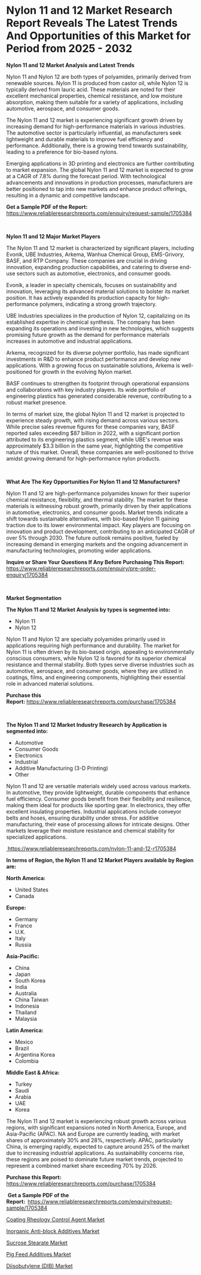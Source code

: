 <p><h1>Nylon 11 and 12 Market Research Report Reveals The Latest Trends And Opportunities of this Market for Period from 2025 - 2032</h1></p><p><strong>Nylon 11 and 12 Market Analysis and Latest Trends</strong></p>
<p><p>Nylon 11 and Nylon 12 are both types of polyamides, primarily derived from renewable sources. Nylon 11 is produced from castor oil, while Nylon 12 is typically derived from lauric acid. These materials are noted for their excellent mechanical properties, chemical resistance, and low moisture absorption, making them suitable for a variety of applications, including automotive, aerospace, and consumer goods.</p><p>The Nylon 11 and 12 market is experiencing significant growth driven by increasing demand for high-performance materials in various industries. The automotive sector is particularly influential, as manufacturers seek lightweight and durable materials to improve fuel efficiency and performance. Additionally, there is a growing trend towards sustainability, leading to a preference for bio-based nylons. </p><p>Emerging applications in 3D printing and electronics are further contributing to market expansion. The global Nylon 11 and 12 market is expected to grow at a CAGR of 7.8% during the forecast period. With technological advancements and innovations in production processes, manufacturers are better positioned to tap into new markets and enhance product offerings, resulting in a dynamic and competitive landscape.</p></p>
<p><strong>Get a Sample PDF of the Report:&nbsp;</strong> <a href="https://www.reliableresearchreports.com/enquiry/request-sample/1705384?utm_campaign=36&utm_medium=2&utm_source=Github&utm_content=ia&utm_term=09012025&utm_id=nylon-11-and-12">https://www.reliableresearchreports.com/enquiry/request-sample/1705384</a></p>
<p>&nbsp;</p>
<p><strong>Nylon 11 and 12 Major Market Players</strong></p>
<p><p>The Nylon 11 and 12 market is characterized by significant players, including Evonik, UBE Industries, Arkema, Wanhua Chemical Group, EMS-Grivory, BASF, and RTP Company. These companies are crucial in driving innovation, expanding production capabilities, and catering to diverse end-use sectors such as automotive, electronics, and consumer goods.</p><p>Evonik, a leader in specialty chemicals, focuses on sustainability and innovation, leveraging its advanced material solutions to bolster its market position. It has actively expanded its production capacity for high-performance polymers, indicating a strong growth trajectory.</p><p>UBE Industries specializes in the production of Nylon 12, capitalizing on its established expertise in chemical synthesis. The company has been expanding its operations and investing in new technologies, which suggests promising future growth as the demand for performance materials increases in automotive and industrial applications.</p><p>Arkema, recognized for its diverse polymer portfolio, has made significant investments in R&D to enhance product performance and develop new applications. With a growing focus on sustainable solutions, Arkema is well-positioned for growth in the evolving Nylon market.</p><p>BASF continues to strengthen its footprint through operational expansions and collaborations with key industry players. Its wide portfolio of engineering plastics has generated considerable revenue, contributing to a robust market presence.</p><p>In terms of market size, the global Nylon 11 and 12 market is projected to experience steady growth, with rising demand across various sectors. While precise sales revenue figures for these companies vary, BASF reported sales exceeding $87 billion in 2022, with a significant portion attributed to its engineering plastics segment, while UBE's revenue was approximately $3.3 billion in the same year, highlighting the competitive nature of this market. Overall, these companies are well-positioned to thrive amidst growing demand for high-performance nylon products.</p></p>
<p>&nbsp;</p>
<p><strong>What Are The Key Opportunities For Nylon 11 and 12 Manufacturers?</strong></p>
<p><p>Nylon 11 and 12 are high-performance polyamides known for their superior chemical resistance, flexibility, and thermal stability. The market for these materials is witnessing robust growth, primarily driven by their applications in automotive, electronics, and consumer goods. Market trends indicate a shift towards sustainable alternatives, with bio-based Nylon 11 gaining traction due to its lower environmental impact. Key players are focusing on innovation and product development, contributing to an anticipated CAGR of over 5% through 2030. The future outlook remains positive, fueled by increasing demand in emerging markets and the ongoing advancement in manufacturing technologies, promoting wider applications.</p></p>
<p><strong>Inquire or Share Your Questions If Any Before Purchasing This Report:</strong> <a href="https://www.reliableresearchreports.com/enquiry/pre-order-enquiry/1705384?utm_campaign=36&utm_medium=2&utm_source=Github&utm_content=ia&utm_term=09012025&utm_id=nylon-11-and-12">https://www.reliableresearchreports.com/enquiry/pre-order-enquiry/1705384</a></p>
<p>&nbsp;</p>
<p><strong>Market Segmentation</strong></p>
<p><strong>The Nylon 11 and 12 Market Analysis by types is segmented into:</strong></p>
<p><ul><li>Nylon 11</li><li>Nylon 12</li></ul></p>
<p><p>Nylon 11 and Nylon 12 are specialty polyamides primarily used in applications requiring high performance and durability. The market for Nylon 11 is often driven by its bio-based origin, appealing to environmentally conscious consumers, while Nylon 12 is favored for its superior chemical resistance and thermal stability. Both types serve diverse industries such as automotive, aerospace, and consumer goods, where they are utilized in coatings, films, and engineering components, highlighting their essential role in advanced material solutions.</p></p>
<p><strong>Purchase this Report:&nbsp;</strong><a href="https://www.reliableresearchreports.com/purchase/1705384?utm_campaign=36&utm_medium=2&utm_source=Github&utm_content=ia&utm_term=09012025&utm_id=nylon-11-and-12">https://www.reliableresearchreports.com/purchase/1705384</a></p>
<p>&nbsp;</p>
<p><strong>The Nylon 11 and 12 Market Industry Research by Application is segmented into:</strong></p>
<p><ul><li>Automotive</li><li>Consumer Goods</li><li>Electronics</li><li>Industrial</li><li>Additive Manufacturing (3-D Printing)</li><li>Other</li></ul></p>
<p><p>Nylon 11 and 12 are versatile materials widely used across various markets. In automotive, they provide lightweight, durable components that enhance fuel efficiency. Consumer goods benefit from their flexibility and resilience, making them ideal for products like sporting gear. In electronics, they offer excellent insulating properties. Industrial applications include conveyor belts and hoses, ensuring durability under stress. For additive manufacturing, their ease of processing allows for intricate designs. Other markets leverage their moisture resistance and chemical stability for specialized applications.</p></p>
<p><a href="https://www.reliableresearchreports.com/nylon-11-and-12-r1705384?utm_campaign=36&utm_medium=2&utm_source=Github&utm_content=ia&utm_term=09012025&utm_id=nylon-11-and-12">&nbsp;https://www.reliableresearchreports.com/nylon-11-and-12-r1705384</a></p>
<p><strong>In terms of Region, the Nylon 11 and 12 Market Players available by Region are:</strong></p>
<p>
    <p> <strong> North America: </strong>
        <ul>
            <li>United States</li>
            <li>Canada</li>
        </ul>
        </p> 
    <p> <strong> Europe: </strong>
        <ul>
            <li>Germany</li>
            <li>France</li>
            <li>U.K.</li>
            <li>Italy</li>
            <li>Russia</li>
        </ul>
        </p> 
    <p> <strong> Asia-Pacific: </strong>
        <ul>
            <li>China</li>
            <li>Japan</li>
            <li>South Korea</li>
            <li>India</li>
            <li>Australia</li>
            <li>China Taiwan</li>
            <li>Indonesia</li>
            <li>Thailand</li>
            <li>Malaysia</li>
        </ul>
        </p> 
    <p> <strong> Latin America: </strong>
        <ul>
            <li>Mexico</li>
            <li>Brazil</li>
            <li>Argentina Korea</li>
            <li>Colombia</li>
        </ul>
        </p> 
    <p> <strong> Middle East & Africa: </strong>
        <ul>
            <li>Turkey</li>
            <li>Saudi</li>
            <li>Arabia</li>
            <li>UAE</li>
            <li>Korea</li>
        </ul>
    </p>
    </p>
<p><p>The Nylon 11 and 12 market is experiencing robust growth across various regions, with significant expansions noted in North America, Europe, and Asia-Pacific (APAC). NA and Europe are currently leading, with market shares of approximately 30% and 28%, respectively. APAC, particularly China, is emerging rapidly, expected to capture around 25% of the market due to increasing industrial applications. As sustainability concerns rise, these regions are poised to dominate future market trends, projected to represent a combined market share exceeding 70% by 2026.</p></p>
<p><strong>Purchase this Report: </strong><a href="https://www.reliableresearchreports.com/purchase/1705384?utm_campaign=36&utm_medium=2&utm_source=Github&utm_content=ia&utm_term=09012025&utm_id=nylon-11-and-12">https://www.reliableresearchreports.com/purchase/1705384</a></p>
<p>&nbsp;<strong>Get a Sample PDF of the Report:&nbsp;&nbsp;</strong><a href="https://www.reliableresearchreports.com/enquiry/request-sample/1705384?utm_campaign=36&utm_medium=2&utm_source=Github&utm_content=ia&utm_term=09012025&utm_id=nylon-11-and-12">https://www.reliableresearchreports.com/enquiry/request-sample/1705384</a></p>
<p><strong></strong></p>
<p><p><a href="https://github.com/tamvrosiya/Market-Research-Report-List-6/blob/main/coating-rheology-control-agent-market.md?utm_campaign=36&utm_medium=2&utm_source=Github&utm_content=ia&utm_term=09012025&utm_id=nylon-11-and-12">Coating Rheology Control Agent Market</a></p><p><a href="https://github.com/dierdrecrichton210/Market-Research-Report-List-1/blob/main/inorganic-anti-block-additives-market.md?utm_campaign=36&utm_medium=2&utm_source=Github&utm_content=ia&utm_term=09012025&utm_id=nylon-11-and-12">Inorganic Anti-block Additives Market</a></p><p><a href="https://github.com/SanjidaKhan901/Market-Research-Report-List-1/blob/main/sucrose-stearate-market.md?utm_campaign=36&utm_medium=2&utm_source=Github&utm_content=ia&utm_term=09012025&utm_id=nylon-11-and-12">Sucrose Stearate Market</a></p><p><a href="https://github.com/AngelaWalsh696/Market-Research-Report-List-1/blob/main/pig-feed-additives-market.md?utm_campaign=36&utm_medium=2&utm_source=Github&utm_content=ia&utm_term=09012025&utm_id=nylon-11-and-12">Pig Feed Additives Market</a></p><p><a href="https://github.com/cheryjhonson/Market-Research-Report-List-1/blob/main/diisobutylene-dib-market.md?utm_campaign=36&utm_medium=2&utm_source=Github&utm_content=ia&utm_term=09012025&utm_id=nylon-11-and-12">Diisobutylene (DIB) Market</a></p></p>